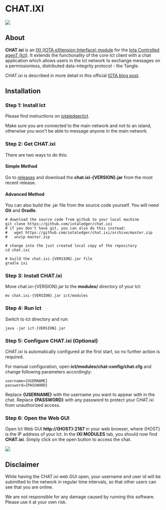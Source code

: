 # CHAT.IXI

<img src="https://cdn-images-1.medium.com/max/2000/1*keoOf8EkZLrue7eLAxjCig.png" />

## About

**CHAT.ixi** is an [IXI (IOTA eXtension Interface) module](https://github.com/iotaledger/ixi) for the [Iota Controlled agenT (Ict)](https://github.com/iotaledger/ict).
It extends the functionality of the core Ict client with a chat application which allows users in the Ict network
to exchange messages on a permissionless, distributed data-integrity protocol - the Tangle.

CHAT.ixi is described in more detail in this official [IOTA blog post](https://blog.iota.org/chat-ixi-using-ict-for-permissionless-chat-on-the-iota-tangle-59ce6c5b95fb).

## Installation

### Step 1: Install Ict

Please find instructions on [iotaledger/ict](https://github.com/iotaledger/ict#installation).

Make sure you are connected to the main network and not to an island, otherwise you won't be able to message anyone in the main network.

### Step 2: Get CHAT.ixi

There are two ways to do this:

#### Simple Method

Go to [releases](https://github.com/iotaledger/chat.ixi/releases) and download the **chat.ixi-{VERSION}.jar**
from the most recent release.

#### Advanced Method

You can also build the .jar file from the source code yourself. You will need **Git** and **Gradle**.

```shell
# download the source code from github to your local machine
git clone https://github.com/iotaledger/chat.ixi
# if you don't have git, you can also do this instead:
#   wget https://github.com/iotaledger/chat.ixi/archive/master.zip
#   unzip master.zip

# change into the just created local copy of the repository
cd chat.ixi

# build the chat.ixi-{VERSION}.jar file
gradle ixi
```

### Step 3: Install CHAT.ixi
Move chat.ixi-{VERSION}.jar to the **modules/** directory of your Ict:
```shell
mv chat.ixi-{VERSION}.jar ict/modules
```

### Step 4: Run Ict
Switch to Ict directory and run:
```shell
java -jar ict-{VERSION}.jar
```

### Step 5: Configure CHAT.ixi (Optional)

CHAT.ixi is automatically configured at the first start, so no further action is required.

For manual configuration, open **ict/modules/chat-config/chat.cfg** and change following parameters accordingly:

```
username={USERNAME}
password={PASSWORD}
```

Replace **{USERNAME}** with the username you want to appear with in the chat.
Replace **{PASSWORD}** with any password to protect your CHAT.ixi from unauthorized access.

### Step 6: Open the Web GUI

Open Ict Web GUI **http://{HOST}:2187** in your web browser, where {HOST} is the IP address of your Ict. In the **IXI MODULES**
 tab, you should now find **CHAT.ixi**. Simply click on the open button to access the chat.

<img src="https://cdn-images-1.medium.com/max/2000/1*CxDGQSYolCIYtKNA4_4WcA.png" />

## Disclaimer

While having the CHAT.ixi web GUI open, your username and user id will be submitted to the network in regular
time intervals, so that other users can see that you are online.

We are not responsible for any damage caused by running this software. Please use it at your own risk.
